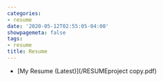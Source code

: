 ```yaml
---
categories:
- resume
date: '2020-05-12T02:55:05-04:00'
showpagemeta: false
tags:
- resume
title: Resume
---
```


- [My Resume (Latest)](/RESUMEproject copy.pdf)



